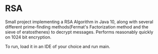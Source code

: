 # RSA
Small project implementing a RSA Algorithm in Java 10, along with several different prime-finding methods(Fermat's Factorization method and the sieve of eratosthenes) to decrypt messages. Performs reasonably quickly on 1024 bit encryption.

To run, load it in an IDE of your choice and run main.
